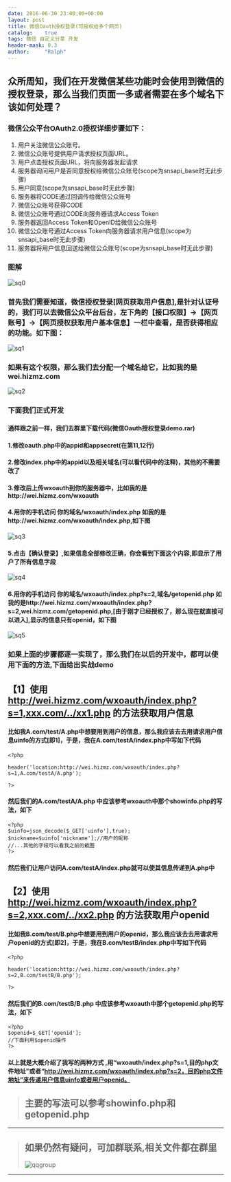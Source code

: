 ```yaml
---
date: 2016-06-30 23:00:00+00:00
layout: post
title: 微信Oauth授权登录(可授权给多个网页)
catalog:    true
tags: 微信 自定义分享 开发
header-mask: 0.3
author:     "Ralph"
---
```


## 众所周知，我们在开发微信某些功能时会使用到微信的授权登录，那么当我们页面一多或者需要在多个域名下该如何处理？


### 微信公众平台OAuth2.0授权详细步骤如下：

1. 用户关注微信公众账号。
2. 微信公众账号提供用户请求授权页面URL。
3. 用户点击授权页面URL，将向服务器发起请求
4. 服务器询问用户是否同意授权给微信公众账号(scope为snsapi_base时无此步骤)
5. 用户同意(scope为snsapi_base时无此步骤)
6. 服务器将CODE通过回调传给微信公众账号
7. 微信公众账号获得CODE
8. 微信公众账号通过CODE向服务器请求Access Token
9. 服务器返回Access Token和OpenID给微信公众账号
10. 微信公众账号通过Access Token向服务器请求用户信息(scope为snsapi_base时无此步骤)
11. 服务器将用户信息回送给微信公众账号(scope为snsapi_base时无此步骤)

### 图解
![sq0](/img/blog/oauth-detail.JPG)

### 首先我们需要知道，微信授权登录[网页获取用户信息],是针对认证号的，我们可以去微信公众平台后台，左下角的【接口权限】->【网页账号】->【网页授权获取用户基本信息】一栏中查看，是否获得相应的功能。如下图：
![sq1](/img/blog/oauth-quanxian.JPG)

### 如果有这个权限，那么我们去分配一个域名给它，比如我的是wei.hizmz.com
![sq2](/img/blog/oauth-seturl.JPG)

### 下面我们正式开发

#### 通样跟之前一样，我们去群里下载代码(微信Oauth授权登录demo.rar)

#### 1.修改oauth.php中的appid和appsecret(在第11,12行)

#### 2.修改index.php中的appid以及相关域名(可以看代码中的注释)，其他的不需要改了

#### 3.修改后上传wxoauth到你的服务器中，比如我的是http://wei.hizmz.com/wxoauth

#### 4.用你的手机访问 你的域名/wxoauth/index.php 如我的是http://wei.hizmz.com/wxoauth/index.php,如下图
![sq3](/img/blog/oauth-login.png)

#### 5.点击【确认登录】,如果信息全部修改正确，你会看到下面这个内容,即显示了用户了所有信息字段
![sq4](/img/blog/oauth-allinfo.jpg)

#### 6.用你的手机访问 你的域名/wxoauth/index.php?s=2,域名/getopenid.php 如我的是http://wei.hizmz.com/wxoauth/index.php?s=2,wei.hizmz.com/getopenid.php,[由于刚才已经授权了，那么现在就直接可以进入],显示的信息只有openid，如下图
![sq5](/img/blog/oauth-openid.jpg)


### 如果上面的步骤都逐一实现了，那么我们在以后的开发中，都可以使用下面的方法,下面给出实战demo

## 【1】使用 http://wei.hizmz.com/wxoauth/index.php?s=1,xxx.com/../xx1.php 的方法获取用户信息

#### 比如我A.com/test/A.php中想要用到用户的信息，那么我应该去去用请求用户信息uinfo的方式[即1]，于是，我在A.com/testA/index.php中写如下代码

```
<?php

header('location:http://wei.hizmz.com/wxoauth/index.php?s=1,A.com/testA/A.php');

?>

```

#### 然后我们的A.com/testA/A.php 中应该参考wxoauth中那个showinfo.php的写法，如下

```
<?php
$uinfo=json_decode($_GET['uinfo'],true);
$nickname=$uinfo['nickname'];//用户的昵称
//...其他的字段可以看我之前的截图
?>

```

#### 然后我们让用户访问A.com/testA/index.php就可以使其信息传递到A.php中

## 【2】使用 http://wei.hizmz.com/wxoauth/index.php?s=2,xxx.com/../xx2.php 的方法获取用户openid

#### 比如我B.com/test/B.php中想要用到用户的openid，那么我应该去去用请求用户openid的方式[即2]，于是，我在B.com/testB/index.php中写如下代码

```
<?php

header('location:http://wei.hizmz.com/wxoauth/index.php?s=2,B.com/testB/B.php');

?>

```

#### 然后我们的B.com/testB/B.php 中应该参考wxoauth中那个getopenid.php的写法，如下

```
<?php
$openid=$_GET['openid'];
//下面利用$openid操作
?>

```

#### 以上就是大概介绍了我写的两种方式 ,用“wxoauth/index.php?s=1,目的php文件地址”或者“http://wei.hizmz.com/wxoauth/index.php?s=2，目的php文件地址”来传递用户信息uinfo或者用户openid。

>## 主要的写法可以参考showinfo.php和getopenid.php 

___
>## 如果仍然有疑问，可加群联系,相关文件都在群里
>![qqgroup](/img/blog/qqgroup.jpg)
___








